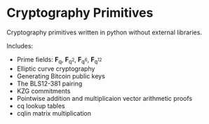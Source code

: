 # Cryptography Primitives
Cryptography primitives written in python without external libraries.

Includes:
- Prime fields: <b>F</b><sub>q</sub>, <b>F</b><sub>q<sup>2</sup></sub>, <b>F</b><sub>q<sup>6</sup></sub>, <b>F</b><sub>q<sup>12</sup></sub>
- Elliptic curve cryptography
- Generating Bitcoin public keys
- The BLS12-381 pairing
- KZG commitments
- Pointwise addition and multiplicaion vector arithmetic proofs
- cq lookup tables
- cqlin matrix multiplication
